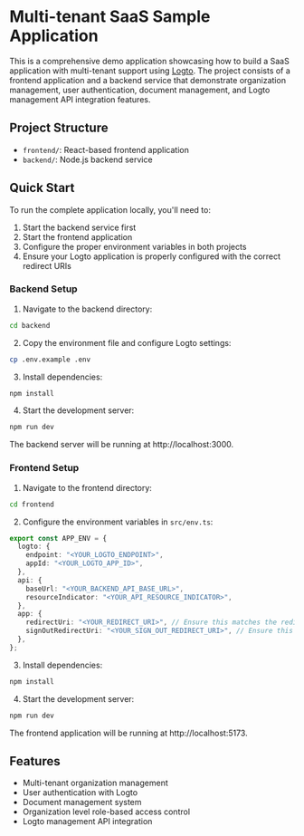 # Multi-tenant SaaS Sample Application

This is a comprehensive demo application showcasing how to build a SaaS application with multi-tenant support using [Logto](https://logto.io). The project consists of a frontend application and a backend service that demonstrate organization management, user authentication, document management, and Logto management API integration features.

## Project Structure

- `frontend/`: React-based frontend application
- `backend/`: Node.js backend service


## Quick Start

To run the complete application locally, you'll need to:

1. Start the backend service first
2. Start the frontend application
3. Configure the proper environment variables in both projects
4. Ensure your Logto application is properly configured with the correct redirect URIs

### Backend Setup

1. Navigate to the backend directory:
```bash
cd backend
```

2. Copy the environment file and configure Logto settings:
```bash
cp .env.example .env
```

3. Install dependencies:
```bash
npm install
```

4. Start the development server:
```bash
npm run dev
```

The backend server will be running at http://localhost:3000.

### Frontend Setup

1. Navigate to the frontend directory:
```bash
cd frontend
```

2. Configure the environment variables in `src/env.ts`:
```typescript
export const APP_ENV = {
  logto: {
    endpoint: "<YOUR_LOGTO_ENDPOINT>",
    appId: "<YOUR_LOGTO_APP_ID>",
  },
  api: {
    baseUrl: "<YOUR_BACKEND_API_BASE_URL>",
    resourceIndicator: "<YOUR_API_RESOURCE_INDICATOR>",
  },
  app: {
    redirectUri: "<YOUR_REDIRECT_URI>", // Ensure this matches the redirect URI in your Logto app settings in the Console
    signOutRedirectUri: "<YOUR_SIGN_OUT_REDIRECT_URI>", // Ensure this matches the sign out redirect URI in your Logto app settings in the Console
  },
};
```

3. Install dependencies:
```bash
npm install
```

4. Start the development server:
```bash
npm run dev
```

The frontend application will be running at http://localhost:5173.

## Features

- Multi-tenant organization management
- User authentication with Logto
- Document management system
- Organization level role-based access control
- Logto management API integration

